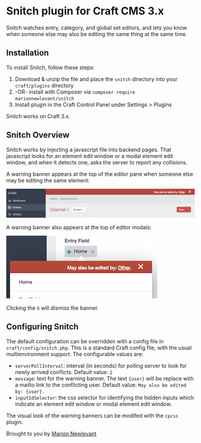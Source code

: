 # Snitch plugin for Craft CMS 3.x

Snitch watches entry, category, and global set editors, and lets you know when someone else may also be editing the same thing at the same time.

## Installation

To install Snitch, follow these steps:

1. Download & unzip the file and place the `snitch` directory into your `craft/plugins` directory
2.  -OR- install with Composer via `composer require marionnewlevant/snitch`
3. Install plugin in the Craft Control Panel under Settings > Plugins

Snitch works on Craft 3.x.

## Snitch Overview

Snitch works by injecting a javascript file into backend pages. That javascript looks for an element edit window or
a modal element edit window, and when it detects one, asks the server to report any collisions.

A warning banner appears at the top of the editor pane when someone else may be editing the same element:

![Screenshot](resources/img/warning.png)

A warning banner also appears at the top of editor modals:

![Screenshot](resources/img/modalWarning.png)

Clicking the `X` will dismiss the banner.

## Configuring Snitch

The default configuration can be overridden with a config file in `craft/config/snitch.php`. This is a standard Craft config file, with the usual multienvironment support. The configurable values are:

- `serverPollInterval`: interval (in seconds) for polling server to look for newly arrived conflicts. Default value: `2`
- `message`: text for the warning banner. The text `{user}` will be replace with a mailto link to the conflicting user. Default value: `May also be edited by: {user}.`
- `inputIdSelector`: the css selector for identifying the hidden inputs which indicate an element edit window or modal element edit window.

The visual look of the warning banners can be modifed with the `cpcss` plugin.

Brought to you by [Marion Newlevant](http://marion.newlevant.com)
